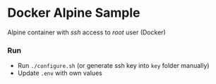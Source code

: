 # Docker Alpine Sample

Alpine container with *ssh* access to *root* user (Docker)

### Run
- Run `./configure.sh` (or generate ssh key into `key` folder manually)
- Update `.env` with own values
